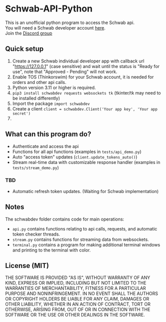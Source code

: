 # Schwab-API-Python 
This is an unofficial python program to access the Schwab api.    
You will need a Schwab developer account [here](https://beta-developer.schwab.com/).        
Join the [Discord group](https://discord.gg/m7SSjr9rs9)


## Quick setup
1. Create a new Schwab individual developer app with callback url "https://127.0.0.1" (case sensitive) and wait until the status is "Ready for use", note that "Approved - Pending" will not work.
2. Enable TOS (Thinkorswim) for your Schwab account, it is needed for orders and other api calls.
3. Python version 3.11 or higher is required.     
4. `pip3 install schwabdev requests websockets tk` (tkinter/tk may need to be installed differently)
5. Import the package `import schwabdev`
6. Create a client `client = schwabdev.Client('Your app key', 'Your app secret')`
7. 

## What can this program do?
 - Authenticate and access the api 
 - Functions for all api functions (examples in `tests/api_demo.py`)
 - Auto "access token" updates (`client.update_tokens_auto()`)
 - Stream real-time data with customizable response handler (examples in `tests/stream_demo.py`)
 ### TBD 
 - Automatic refresh token updates. (Waiting for Schwab implementation)

## Notes

The schwabdev folder contains code for main operations:     
 - `api.py` contains functions relating to api calls, requests, and automatic token checker threads.
 - `stream.py` contains functions for streaming data from websockets.
 - `terminal.py` contains a program for making additional terminal windows and printing to the terminal with color.

## License (MIT)

THE SOFTWARE IS PROVIDED "AS IS", WITHOUT WARRANTY OF ANY KIND, EXPRESS OR
IMPLIED, INCLUDING BUT NOT LIMITED TO THE WARRANTIES OF MERCHANTABILITY,
FITNESS FOR A PARTICULAR PURPOSE AND NONINFRINGEMENT. IN NO EVENT SHALL THE
AUTHORS OR COPYRIGHT HOLDERS BE LIABLE FOR ANY CLAIM, DAMAGES OR OTHER
LIABILITY, WHETHER IN AN ACTION OF CONTRACT, TORT OR OTHERWISE, ARISING FROM,
OUT OF OR IN CONNECTION WITH THE SOFTWARE OR THE USE OR OTHER DEALINGS IN THE
SOFTWARE.
